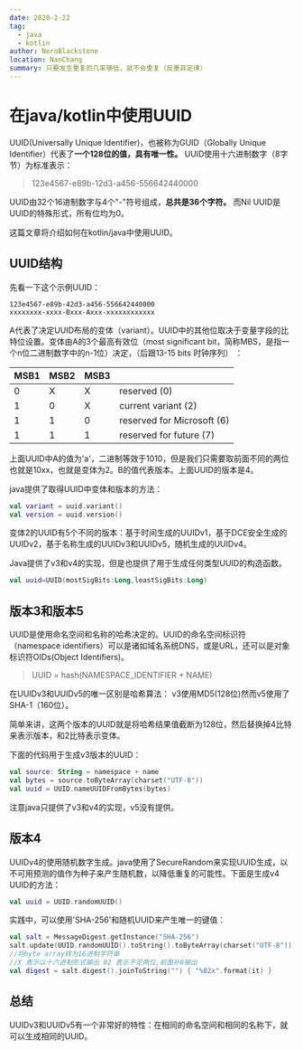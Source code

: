```yaml
---
date: 2020-2-22
tag: 
  - java
  - kotlin
author: NeroBlackstone
location: NanChang
summary: 只要发生重复的几率够低，就不会重复（反墨菲定律）
---
```


# 在java/kotlin中使用UUID

UUID(Universally Unique Identifier)，也被称为GUID（Globally Unique Identifier）代表了**一个128位的值，具有唯一性。** UUID使用十六进制数字（8字节）为标准表示：

> 123e4567-e89b-12d3-a456-556642440000

UUID由32个16进制数字与4个"-"符号组成，**总共是36个字符。** 而Nil UUID是UUID的特殊形式，所有位均为0。

这篇文章将介绍如何在kotlin/java中使用UUID。

## UUID结构

先看一下这个示例UUID：

```
123e4567-e89b-42d3-a456-556642440000
xxxxxxxx-xxxx-Bxxx-Axxx-xxxxxxxxxxxx
```

A代表了决定UUID布局的变体（variant）。UUID中的其他位取决于变量字段的比特位设置。变体由A的3个最高有效位（most significant bit，简称MBS，是指一个n位二进制数字中的n-1位）决定，（后跟13-15 bits 时钟序列） ：

|MSB1 |  MSB2  | MSB3 | |
|-----| ----- | -----|-----|
| 0   |   X    |  X   | reserved (0) |
| 1   |   0    |  X   | current variant (2) |
| 1   |   1    |  0   | reserved for Microsoft (6) |
| 1   |   1    |  1   | reserved for future (7) |

上面UUID中A的值为'a'，二进制等效于1010，但是我们只需要取前面不同的两位也就是10xx，也就是变体为2。B的值代表版本。上面UUID的版本是4。

java提供了取得UUID中变体和版本的方法：

``` kotlin
val variant = uuid.variant()
val version = uuid.version()
```

变体2的UUID有5个不同的版本：基于时间生成的UUIDv1，基于DCE安全生成的UUIDv2，基于名称生成的UUIDv3和UUIDv5，随机生成的UUIDv4。

Java提供了v3和v4的实现，但是也提供了用于生成任何类型UUID的构造函数。

``` kotlin
val uuid=UUID(mostSigBits:Long,leastSigBits:Long)
```

## 版本3和版本5

UUID是使用命名空间和名称的哈希决定的。UUID的命名空间标识符（namespace identifiers）可以是诸如域名系统DNS，或是URL，还可以是对象标识符OIDs(Object Identifiers)。

> UUID = hash(NAMESPACE_IDENTIFIER + NAME)

在UUIDv3和UUIDv5的唯一区别是哈希算法： v3使用MD5(128位)然而v5使用了SHA-1（160位）。

简单来讲，这两个版本的UUID就是将哈希结果值截断为128位，然后替换掉4比特来表示版本，和2比特表示变体。

下面的代码用于生成v3版本的UUID：

``` kotlin
val source: String = namespace + name
val bytes = source.toByteArray(charset("UTF-8"))
val uuid = UUID.nameUUIDFromBytes(bytes)
```

注意java只提供了v3和v4的实现，v5没有提供。

## 版本4

UUIDv4的使用随机数字生成。java使用了SecureRandom来实现UUID生成，以不可用预测的值作为种子来产生随机数，以降低重复的可能性。下面是生成v4 UUID的方法：

``` kotlin
val uuid = UUID.randomUUID()
```

实践中，可以使用'SHA-256'和随机UUID来产生唯一的键值：

``` kotlin
val salt = MessageDigest.getInstance("SHA-256")
salt.update(UUID.randomUUID().toString().toByteArray(charset("UTF-8")))
//将byte array转为16进制字符串
//X 表示以十六进制形式输出 02 表示不足两位,前面补0输出
val digest = salt.digest().joinToString("") { "%02x".format(it) }
```

## 总结

UUIDv3和UUIDv5有一个非常好的特性：在相同的命名空间和相同的名称下，就可以生成相同的UUID。